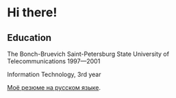 # Hi there!

## Education

The Bonch-Bruevich Saint-Petersburg State University of Telecommunications 1997—2001

Information Technology, 3rd year

[Моё резюме на русском языке](./CV.ru.md#readme).
